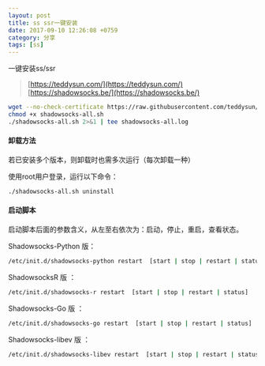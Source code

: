 ```yaml
---
layout: post
title: ss ssr一键安装
date: 2017-09-10 12:26:08 +0759
category: 分享
tags: [ss]
---
```


一键安装ss/ssr
> [https://teddysun.com/](https://teddysun.com/)
> [https://shadowsocks.be/](https://shadowsocks.be/)

````bash
wget --no-check-certificate https://raw.githubusercontent.com/teddysun/shadowsocks_install/master/shadowsocks-all.sh
chmod +x shadowsocks-all.sh
./shadowsocks-all.sh 2>&1 | tee shadowsocks-all.log
````

#### 卸载方法

若已安装多个版本，则卸载时也需多次运行（每次卸载一种）

使用root用户登录，运行以下命令：

```bash
./shadowsocks-all.sh uninstall
```

#### 启动脚本

启动脚本后面的参数含义，从左至右依次为：启动，停止，重启，查看状态。

Shadowsocks-Python 版：
```bash
/etc/init.d/shadowsocks-python restart  [start | stop | restart | status]
```

ShadowsocksR 版 ：
```bash
/etc/init.d/shadowsocks-r restart  [start | stop | restart | status]
```

Shadowsocks-Go 版 ：
```bash
/etc/init.d/shadowsocks-go restart  [start | stop | restart | status]
```

Shadowsocks-libev 版 ：
```bash
/etc/init.d/shadowsocks-libev restart  [start | stop | restart | status]
```
